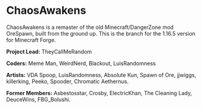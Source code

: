 # ChaosAwakens
ChaosAwakens is a remaster of the old Minecraft/DangerZone mod OreSpawn, built from the ground up. This is the branch for the 1.16.5 version for Minecraft Forge.

**Project Lead:** TheyCallMeRandom

**Coders:** Meme Man, WeirdNerd, Blackout, LuisRandomness

**Artists:** VDA Spoop, LuisRandomness, Absolute Kun, Spawn of Ore, jjwiggs, killerking,
Peeko, Spooder, Chromatic Aethernus.

**Former Members:** Asbestosstar, Crosby, ElectricKhan, The Cleaning Lady, DeuceWins,
FBG_Bolushi.
